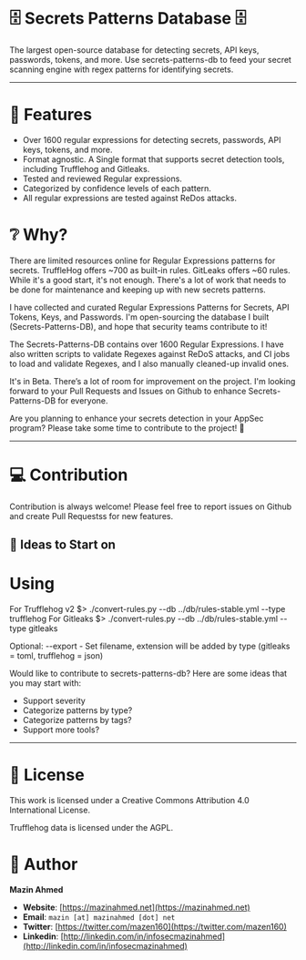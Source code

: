 # 🗄️ Secrets Patterns Database 🗄️

The largest open-source database for detecting secrets, API keys, passwords, tokens, and more. Use secrets-patterns-db to feed your secret scanning engine with regex patterns for identifying secrets.

---

# 🚀 Features

- Over 1600 regular expressions for detecting secrets, passwords, API keys, tokens, and more.
- Format agnostic. A Single format that supports secret detection tools, including Trufflehog and Gitleaks.
- Tested and reviewed Regular expressions.
- Categorized by confidence levels of each pattern.
- All regular expressions are tested against ReDos attacks.

# ❔ Why?

There are limited resources online for Regular Expressions patterns for secrets. TruffleHog offers ~700 as built-in rules. GitLeaks offers ~60 rules. While it's a good start, it's not enough. There's a lot of work that needs to be done for maintenance and keeping up with new secrets patterns.

I have collected and curated Regular Expressions Patterns for Secrets, API Tokens, Keys, and Passwords. I'm open-sourcing the database I built (Secrets-Patterns-DB), and hope that security teams contribute to it!

The Secrets-Patterns-DB contains over 1600 Regular Expressions. I have also written scripts to validate Regexes against ReDoS attacks, and CI jobs to load and validate Regexes, and I also manually cleaned-up invalid ones.

It's in Beta. There’s a lot of room for improvement on the project. I'm looking forward to your Pull Requests and Issues on Github to enhance Secrets-Patterns-DB for everyone.

Are you planning to enhance your secrets detection in your AppSec program? Please take some time to contribute to the project! :pray:

---

# 💻 Contribution

Contribution is always welcome! Please feel free to report issues on Github and create Pull Requestss for new features.

## 📌 Ideas to Start on

# Using
For Trufflehog v2
$> ./convert-rules.py --db ../db/rules-stable.yml --type trufflehog
For Gitleaks
$> ./convert-rules.py --db ../db/rules-stable.yml --type  gitleaks

Optional:
--export - Set filename, extension will be added by type (gitleaks = toml, trufflehog = json)

Would like to contribute to secrets-patterns-db? Here are some ideas that you may start with:

- Support severity
- Categorize patterns by type?
- Categorize patterns by tags?
- Support more tools?

---

# 📄 License

This work is licensed under a Creative Commons Attribution 4.0 International License.

Trufflehog data is licensed under the AGPL.

# 💚 Author

**Mazin Ahmed**

- **Website**: [https://mazinahmed.net](https://mazinahmed.net)
- **Email**: `mazin [at] mazinahmed [dot] net`
- **Twitter**: [https://twitter.com/mazen160](https://twitter.com/mazen160)
- **Linkedin**: [http://linkedin.com/in/infosecmazinahmed](http://linkedin.com/in/infosecmazinahmed)
